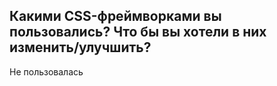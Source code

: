 ## Какими CSS-фреймворками вы пользовались? Что бы вы хотели в них изменить/улучшить?

Не пользовалась